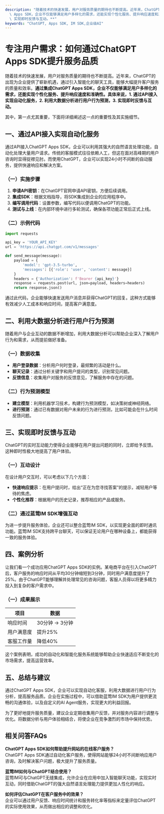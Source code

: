 ```yaml
---
description: "随着技术的快速发展，用户对服务质量的期待也不断提高。近年来，ChatGPT的出现为企业提供了崭新机遇，通过引入智能化的聊天工具，能够大幅提升客户服务的质量和效率。**通过集成ChatGPT\
  \ Apps SDK，企业不仅能够满足用户多样化的需求，还能实现个性化服务、提升响应速度和准确性。具体来说，1. 通过API接入实现自动化服务，2. 利用大数据分析进行用户行为预测，3.\
  \ 实现即时反馈与互动。**"
keywords: "ChatGPT, Apps SDK, IM SDK,企业级AI"
---
```

# 专注用户需求：如何通过ChatGPT Apps SDK提升服务品质

随着技术的快速发展，用户对服务质量的期待也不断提高。近年来，ChatGPT的出现为企业提供了崭新机遇，通过引入智能化的聊天工具，能够大幅提升客户服务的质量和效率。**通过集成ChatGPT Apps SDK，企业不仅能够满足用户多样化的需求，还能实现个性化服务、提升响应速度和准确性。具体来说，1. 通过API接入实现自动化服务，2. 利用大数据分析进行用户行为预测，3. 实现即时反馈与互动。**

其中，第一点尤其重要，下面将详细阐述这一点的重要性及其实施细节。

## 一、通过API接入实现自动化服务

通过API接入ChatGPT Apps SDK，企业可以利用其强大的自然语言处理功能，自动化处理大量用户请求。传统的客服模式往往依赖人工，但这在面对高峰期的用户咨询时显得捉襟见肘。而使用ChatGPT，企业可以实现24小时不间断的自动服务，提供快速响应和解决方案。

### （一）实施步骤

1. **申请API密钥**：在ChatGPT官网申请API密钥，方便后续调用。
2. **集成SDK**：根据文档指导，将SDK集成到企业的应用程序中。
3. **编写调用代码**：设置参数，编写代码以便调用ChatGPT的功能。
4. **测试与上线**：在内部环境中进行多轮测试，确保各项功能正常后正式上线。

### （二）示例代码

```python
import requests

api_key = 'YOUR_API_KEY'
url = 'https://api.chatgpt.com/v1/messages'

def send_message(message):
    payload = {
        'model': 'gpt-3.5-turbo',
        'messages': [{'role': 'user', 'content': message}]
    }
    headers = {'Authorization': f'Bearer {api_key}'}
    response = requests.post(url, json=payload, headers=headers)
    return response.json()
```

通过此代码，企业能够快速发送用户消息并获得ChatGPT的回复。这种方式能够有效减少人工成本和响应时间，提高客户满意度。

## 二、利用大数据分析进行用户行为预测

随着用户与企业互动的数据不断增加，利用大数据分析可以帮助企业深入了解用户行为和需求，从而提前做好准备。

### （一）数据收集

- **用户登录数据**：分析用户何时登录，最频繁的活动是什么。
- **聊天记录**：通过分析关键字和用户提问的类型，识别常见问题。
- **反馈信息**：收集用户对服务的反馈意见，了解服务中存在的问题。

### （二）行为预测模型

- **建立模型**：利用机器学习技术，构建行为预测模型，如决策树或神经网络。
- **进行预测**：通过已有数据对用户未来的行为进行预测，比如可能会在什么时间反馈问题。

## 三、实现即时反馈与互动

ChatGPT的实时互动能力使得企业能够在用户提出问题的同时，立即给予反馈。这种即时性极大地提高了用户体验。

### （一）互动设计

在设计用户交互时，可以考虑以下几个方面：

- **快速响应提示**：在用户提问时，给出“正在为您寻找答案”的提示，减轻用户等待的焦虑。
- **个性化推荐**：根据用户的历史记录，推荐相应的产品或服务。

### （二）通过蓝莺IM SDK增强互动

为进一步提升服务体验，企业还可以整合蓝莺IM SDK，以实现更全面的即时通讯功能。蓝莺IM SDK支持跨平台聊天，可以保证无论用户在哪种设备上，都能获得一致的服务体验。

## 四、案例分析

让我们看一个成功应用ChatGPT Apps SDK的实例。某电商平台在引入ChatGPT后，客户服务的响应时间从平均30分钟缩短到3分钟，同时用户满意度提升了25%。由于ChatGPT能够理解并处理常见的咨询问题，客服人员得以将更多精力投入到复杂的客户需求中。

### （一）成果展示

| 项目         | 数据     |
|--------------|----------|
| 响应时间     | 30分钟 → 3分钟 |
| 用户满意度   | 提升25%  |
| 客服工作量   | 降低40%  |

这个案例表明，成功的自动化和智能化服务系统能够帮助企业快速适应不断变化的市场需求，提高运营效率。

## 五、总结与建议

通过ChatGPT Apps SDK，企业可以实现自动化客服，利用大数据进行用户行为分析，提高服务品质。企业在实施过程中，可以借助蓝莺IM SDK为用户提供更流畅的沟通体验，以及自定义的AI Agent服务，实现更大的利益回报。

为了更好地提升服务质量，建议企业定期收集用户反馈，并对服务内容进行调整与优化。将数据分析与用户体验相结合，将使企业在竞争激烈的市场中保持优势。

## 相关问答FAQs

**ChatGPT Apps SDK如何帮助提升网站的在线客户服务？**  
ChatGPT Apps SDK通过自动化客户服务，使得网站能够24小时不间断响应用户咨询，及时解决客户问题，极大提升了服务质量。

**蓝莺IM如何与ChatGPT结合使用？**  
蓝莺IM可与ChatGPT无缝集成，允许企业在应用中加入智能聊天功能，实现实时互动，同时借助ChatGPT的强大自然语言处理能力提供更加人性化的响应。

**如何评估ChatGPT在客户服务中的效果？**  
企业可以通过用户反馈、响应时间统计和服务转化率等指标来定量评估ChatGPT的实际使用效果，从而做出相应的调整和优化。
